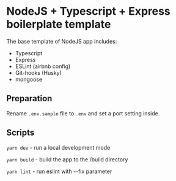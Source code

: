 # NodeJS + Typescript + Express boilerplate template

The base template of NodeJS app includes:
- Typescript
- Express
- ESLint (airbnb config)
- Git-hooks (Husky)
- mongoose

## Preparation

Rename `.env.sample` file to `.env` and set a port setting inside.

## Scripts

`yarn dev` - run a local development mode

`yarn build` - build the app to the /build directory

`yarn lint` - run eslint with --fix parameter
